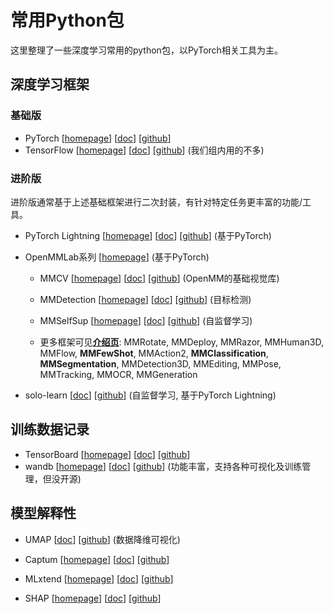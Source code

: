 # 常用Python包

这里整理了一些深度学习常用的python包，以PyTorch相关工具为主。

## 深度学习框架

### 基础版

- PyTorch [[homepage](https://pytorch.org/)] [[doc](https://pytorch.org/docs/stable/index.html)] [[github](https://github.com/pytorch/pytorch)]
- TensorFlow [[homepage](https://www.pytorchlightning.ai/)] [[doc](https://www.tensorflow.org/tutorials)] [[github](https://github.com/PyTorchLightning/pytorch-lightning)] (我们组内用的不多)

### 进阶版

进阶版通常基于上述基础框架进行二次封装，有针对特定任务更丰富的功能/工具。

- PyTorch Lightning [[homepage](https://www.pytorchlightning.ai/)] [[doc](https://pytorch-lightning.readthedocs.io/en/stable/)] [[github](https://github.com/PyTorchLightning/pytorch-lightning)] (基于PyTorch)

- OpenMMLab系列 [[homepage](https://openmmlab.com/)] (基于PyTorch)

  - MMCV  [[homepage](https://openmmlab.com/)] [[doc](https://mmcv.readthedocs.io/en/latest/)] [[github](https://github.com/open-mmlab/mmcv)] (OpenMM的基础视觉库)
  - MMDetection  [[homepage](https://openmmlab.com/)] [[doc](https://mmdetection.readthedocs.io/en/latest/)] [[github](https://github.com/open-mmlab/mmdetection)] (目标检测)

  - MMSelfSup  [[homepage](https://openmmlab.com/)] [[doc](https://mmselfsup.readthedocs.io/en/latest/)] [[github](https://github.com/open-mmlab/MMSelfSup)] (自监督学习)
  - 更多框架可见[**介绍页**](https://openmmlab.com/codebase): MMRotate, MMDeploy, MMRazor, MMHuman3D, MMFlow, **MMFewShot**, MMAction2, **MMClassification**, **MMSegmentation**, MMDetection3D, MMEditing, MMPose, MMTracking, MMOCR, MMGeneration

- solo-learn [[doc](https://solo-learn.readthedocs.io/en/latest/index.html)] [[github](https://github.com/vturrisi/solo-learn)] (自监督学习, 基于PyTorch Lightning)

## 训练数据记录

- TensorBoard [[homepage](https://www.tensorflow.org/tensorboard/)] [[doc](https://www.tensorflow.org/tensorboard/get_started)] [[github](https://github.com/tensorflow/tensorboard)]
- wandb [[homepage](https://wandb.ai/site)] [[doc](https://docs.wandb.ai/)] [[github](https://github.com/wandb)] (功能丰富，支持各种可视化及训练管理，但没开源)

## 模型解释性

- UMAP [[doc](https://umap-learn.readthedocs.io/en/latest/)] [[github](https://github.com/lmcinnes/umap)] (数据降维可视化)
- Captum [[homepage](https://captum.ai/)] [[doc](https://captum.ai/docs/introduction)] [[github](https://github.com/pytorch/captum)]
- MLxtend [[homepage](http://rasbt.github.io/mlxtend/)] [[doc](http://rasbt.github.io/mlxtend/)] [[github](https://github.com/rasbt/mlxtend)]

- SHAP [[homepage](http://rasbt.github.io/mlxtend/)] [[doc](https://shap.readthedocs.io/en/latest/index.html)] [[github](https://github.com/slundberg/shap)]
